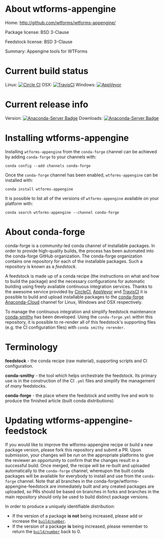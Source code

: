 About wtforms-appengine
=======================

Home: http://github.com/wtforms/wtforms-appengine/

Package license: BSD 3-Clause

Feedstock license: BSD 3-Clause

Summary: Appengine tools for WTForms



Current build status
====================

Linux: [![Circle CI](https://circleci.com/gh/conda-forge/wtforms-appengine-feedstock.svg?style=shield)](https://circleci.com/gh/conda-forge/wtforms-appengine-feedstock)
OSX: [![TravisCI](https://travis-ci.org/conda-forge/wtforms-appengine-feedstock.svg?branch=master)](https://travis-ci.org/conda-forge/wtforms-appengine-feedstock)
Windows: [![AppVeyor](https://ci.appveyor.com/api/projects/status/github/conda-forge/wtforms-appengine-feedstock?svg=True)](https://ci.appveyor.com/project/conda-forge/wtforms-appengine-feedstock/branch/master)

Current release info
====================
Version: [![Anaconda-Server Badge](https://anaconda.org/conda-forge/wtforms-appengine/badges/version.svg)](https://anaconda.org/conda-forge/wtforms-appengine)
Downloads: [![Anaconda-Server Badge](https://anaconda.org/conda-forge/wtforms-appengine/badges/downloads.svg)](https://anaconda.org/conda-forge/wtforms-appengine)

Installing wtforms-appengine
============================

Installing `wtforms-appengine` from the `conda-forge` channel can be achieved by adding `conda-forge` to your channels with:

```
conda config --add channels conda-forge
```

Once the `conda-forge` channel has been enabled, `wtforms-appengine` can be installed with:

```
conda install wtforms-appengine
```

It is possible to list all of the versions of `wtforms-appengine` available on your platform with:

```
conda search wtforms-appengine --channel conda-forge
```


About conda-forge
=================

conda-forge is a community-led conda channel of installable packages.
In order to provide high-quality builds, the process has been automated into the
conda-forge GitHub organization. The conda-forge organization contains one repository
for each of the installable packages. Such a repository is known as a *feedstock*.

A feedstock is made up of a conda recipe (the instructions on what and how to build
the package) and the necessary configurations for automatic building using freely
available continuous integration services. Thanks to the awesome service provided by
[CircleCI](https://circleci.com/), [AppVeyor](http://www.appveyor.com/)
and [TravisCI](https://travis-ci.org/) it is possible to build and upload installable
packages to the [conda-forge](https://anaconda.org/conda-forge)
[Anaconda-Cloud](http://docs.anaconda.org/) channel for Linux, Windows and OSX respectively.

To manage the continuous integration and simplify feedstock maintenance
[conda-smithy](http://github.com/conda-forge/conda-smithy) has been developed.
Using the ``conda-forge.yml`` within this repository, it is possible to re-render all of
this feedstock's supporting files (e.g. the CI configuration files) with ``conda smithy rerender``.


Terminology
===========

**feedstock** - the conda recipe (raw material), supporting scripts and CI configuration.

**conda-smithy** - the tool which helps orchestrate the feedstock.
                   Its primary use is in the construction of the CI ``.yml`` files
                   and simplify the management of *many* feedstocks.

**conda-forge** - the place where the feedstock and smithy live and work to
                  produce the finished article (built conda distributions)


Updating wtforms-appengine-feedstock
====================================

If you would like to improve the wtforms-appengine recipe or build a new
package version, please fork this repository and submit a PR. Upon submission,
your changes will be run on the appropriate platforms to give the reviewer an
opportunity to confirm that the changes result in a successful build. Once
merged, the recipe will be re-built and uploaded automatically to the
`conda-forge` channel, whereupon the built conda packages will be available for
everybody to install and use from the `conda-forge` channel.
Note that all branches in the conda-forge/wtforms-appengine-feedstock are
immediately built and any created packages are uploaded, so PRs should be based
on branches in forks and branches in the main repository should only be used to
build distinct package versions.

In order to produce a uniquely identifiable distribution:
 * If the version of a package **is not** being increased, please add or increase
   the [``build/number``](http://conda.pydata.org/docs/building/meta-yaml.html#build-number-and-string).
 * If the version of a package **is** being increased, please remember to return
   the [``build/number``](http://conda.pydata.org/docs/building/meta-yaml.html#build-number-and-string)
   back to 0.
